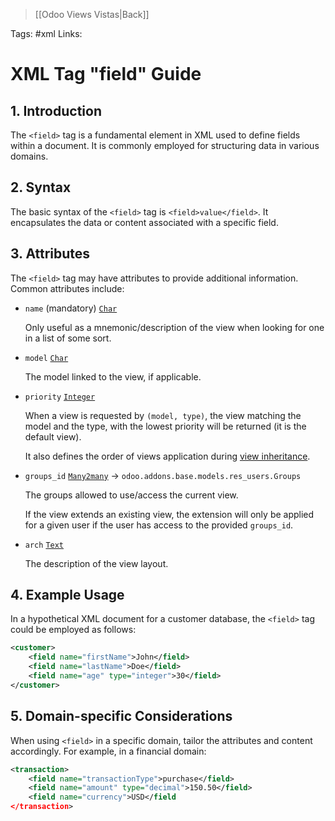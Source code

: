 > [[Odoo Views Vistas|Back]]

Tags: #xml
Links: 
# XML Tag "field" Guide

## 1. Introduction

The `<field>` tag is a fundamental element in XML used to define fields within a document. It is commonly employed for structuring data in various domains.

## 2. Syntax

The basic syntax of the `<field>` tag is `<field>value</field>`. It encapsulates the data or content associated with a specific field.

## 3. Attributes

The `<field>` tag may have attributes to provide additional information. Common attributes include:

- `name` (mandatory) [`Char`](https://www.odoo.com/documentation/16.0/es/developer/reference/backend/orm.html#odoo.fields.Char "odoo.fields.Char")
    
    Only useful as a mnemonic/description of the view when looking for one in a list of some sort.
    
- `model` [`Char`](https://www.odoo.com/documentation/16.0/es/developer/reference/backend/orm.html#odoo.fields.Char "odoo.fields.Char")
    
    The model linked to the view, if applicable.
    
- `priority` [`Integer`](https://www.odoo.com/documentation/16.0/es/developer/reference/backend/orm.html#odoo.fields.Integer "odoo.fields.Integer")
    
    When a view is requested by `(model, type)`, the view matching the model and the type, with the lowest priority will be returned (it is the default view).
    
    It also defines the order of views application during [view inheritance](https://www.odoo.com/documentation/16.0/es/developer/reference/backend/views.html#reference-views-inheritance).
    
- `groups_id` [`Many2many`](https://www.odoo.com/documentation/16.0/es/developer/reference/backend/orm.html#odoo.fields.Many2many "odoo.fields.Many2many") -> `odoo.addons.base.models.res_users.Groups`
    
    The groups allowed to use/access the current view.
    
    If the view extends an existing view, the extension will only be applied for a given user if the user has access to the provided `groups_id`.
    
- `arch` [`Text`](https://www.odoo.com/documentation/16.0/es/developer/reference/backend/orm.html#odoo.fields.Text "odoo.fields.Text")
    
    The description of the view layout.

## 4. Example Usage

In a hypothetical XML document for a customer database, the `<field>` tag could be employed as follows:


```xml
<customer>
	<field name="firstName">John</field>
	<field name="lastName">Doe</field>
	<field name="age" type="integer">30</field>
</customer>
```

## 5. Domain-specific Considerations

When using `<field>` in a specific domain, tailor the attributes and content accordingly. For example, in a financial domain:


```xml
<transaction>
	<field name="transactionType">purchase</field>
	<field name="amount" type="decimal">150.50</field>
	<field name="currency">USD</field
</transaction>
```